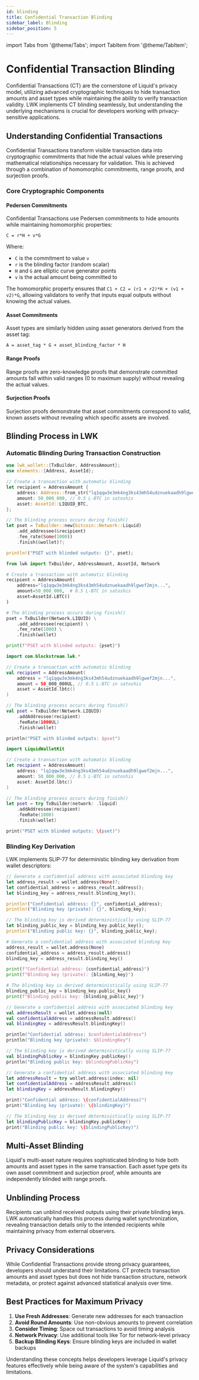 ```yaml
---
id: blinding
title: Confidential Transaction Blinding
sidebar_label: Blinding
sidebar_position: 5
---
```


import Tabs from '@theme/Tabs';
import TabItem from '@theme/TabItem';

# Confidential Transaction Blinding

Confidential Transactions (CT) are the cornerstone of Liquid's privacy model, utilizing advanced cryptographic techniques to hide transaction amounts and asset types while maintaining the ability to verify transaction validity. LWK implements CT blinding seamlessly, but understanding the underlying mechanisms is crucial for developers working with privacy-sensitive applications.

## Understanding Confidential Transactions

Confidential Transactions transform visible transaction data into cryptographic commitments that hide the actual values while preserving mathematical relationships necessary for validation. This is achieved through a combination of homomorphic commitments, range proofs, and surjection proofs.

### Core Cryptographic Components

#### Pedersen Commitments
Confidential Transactions use Pedersen commitments to hide amounts while maintaining homomorphic properties:

```
C = r*H + v*G
```

Where:
- `C` is the commitment to value `v`
- `r` is the blinding factor (random scalar)
- `H` and `G` are elliptic curve generator points
- `v` is the actual amount being committed to

The homomorphic property ensures that `C1 + C2 = (r1 + r2)*H + (v1 + v2)*G`, allowing validators to verify that inputs equal outputs without knowing the actual values.

#### Asset Commitments
Asset types are similarly hidden using asset generators derived from the asset tag:

```
A = asset_tag * G + asset_blinding_factor * H
```

#### Range Proofs
Range proofs are zero-knowledge proofs that demonstrate committed amounts fall within valid ranges (0 to maximum supply) without revealing the actual values.

#### Surjection Proofs
Surjection proofs demonstrate that asset commitments correspond to valid, known assets without revealing which specific assets are involved.

## Blinding Process in LWK

### Automatic Blinding During Transaction Construction

<Tabs groupId="language">
<TabItem value="rust" label="Rust" default>

```rust
use lwk_wollet::{TxBuilder, AddressAmount};
use elements::{Address, AssetId};

// Create a transaction with automatic blinding
let recipient = AddressAmount {
    address: Address::from_str("lq1qqw3e3mk4ng3ks43mh54udznuekaadh9lgwef2mjn...")?,
    amount: 50_000_000, // 0.5 L-BTC in satoshis
    asset: AssetId::LIQUID_BTC,
};

// The blinding process occurs during finish()
let pset = TxBuilder::new(bitcoin::Network::Liquid)
    .add_addressee(&recipient)
    .fee_rate(Some(1000))
    .finish(&wollet)?;

println!("PSET with blinded outputs: {}", pset);
```

</TabItem>
<TabItem value="python" label="Python">

```python
from lwk import TxBuilder, AddressAmount, AssetId, Network

# Create a transaction with automatic blinding
recipient = AddressAmount(
    address="lq1qqw3e3mk4ng3ks43mh54udznuekaadh9lgwef2mjn...",
    amount=50_000_000,  # 0.5 L-BTC in satoshis
    asset=AssetId.LBTC()
)

# The blinding process occurs during finish()
pset = TxBuilder(Network.LIQUID) \
    .add_addressee(recipient) \
    .fee_rate(1000) \
    .finish(wollet)

print(f"PSET with blinded outputs: {pset}")
```

</TabItem>
<TabItem value="kotlin" label="Kotlin">

```kotlin
import com.blockstream.lwk.*

// Create a transaction with automatic blinding
val recipient = AddressAmount(
    address = "lq1qqw3e3mk4ng3ks43mh54udznuekaadh9lgwef2mjn...",
    amount = 50_000_000UL, // 0.5 L-BTC in satoshis
    asset = AssetId.lbtc()
)

// The blinding process occurs during finish()
val pset = TxBuilder(Network.LIQUID)
    .addAddressee(recipient)
    .feeRate(1000UL)
    .finish(wollet)

println("PSET with blinded outputs: $pset")
```

</TabItem>
<TabItem value="swift" label="Swift">

```swift
import LiquidWalletKit

// Create a transaction with automatic blinding
let recipient = AddressAmount(
    address: "lq1qqw3e3mk4ng3ks43mh54udznuekaadh9lgwef2mjn...",
    amount: 50_000_000, // 0.5 L-BTC in satoshis
    asset: AssetId.lbtc()
)

// The blinding process occurs during finish()
let pset = try TxBuilder(network: .liquid)
    .addAddressee(recipient)
    .feeRate(1000)
    .finish(wollet)

print("PSET with blinded outputs: \(pset)")
```

</TabItem>
</Tabs>

### Blinding Key Derivation

LWK implements SLIP-77 for deterministic blinding key derivation from wallet descriptors:

<Tabs groupId="language">
<TabItem value="rust" label="Rust" default>

```rust
// Generate a confidential address with associated blinding key
let address_result = wollet.address(None)?;
let confidential_address = address_result.address();
let blinding_key = address_result.blinding_key();

println!("Confidential address: {}", confidential_address);
println!("Blinding key (private): {}", blinding_key);

// The blinding key is derived deterministically using SLIP-77
let blinding_public_key = blinding_key.public_key();
println!("Blinding public key: {}", blinding_public_key);
```

</TabItem>
<TabItem value="python" label="Python">

```python
# Generate a confidential address with associated blinding key
address_result = wollet.address(None)
confidential_address = address_result.address()
blinding_key = address_result.blinding_key()

print(f"Confidential address: {confidential_address}")
print(f"Blinding key (private): {blinding_key}")

# The blinding key is derived deterministically using SLIP-77
blinding_public_key = blinding_key.public_key()
print(f"Blinding public key: {blinding_public_key}")
```

</TabItem>
<TabItem value="kotlin" label="Kotlin">

```kotlin
// Generate a confidential address with associated blinding key
val addressResult = wollet.address(null)
val confidentialAddress = addressResult.address()
val blindingKey = addressResult.blindingKey()

println("Confidential address: $confidentialAddress")
println("Blinding key (private): $blindingKey")

// The blinding key is derived deterministically using SLIP-77
val blindingPublicKey = blindingKey.publicKey()
println("Blinding public key: $blindingPublicKey")
```

</TabItem>
<TabItem value="swift" label="Swift">

```swift
// Generate a confidential address with associated blinding key
let addressResult = try wollet.address(index: nil)
let confidentialAddress = addressResult.address()
let blindingKey = addressResult.blindingKey()

print("Confidential address: \(confidentialAddress)")
print("Blinding key (private): \(blindingKey)")

// The blinding key is derived deterministically using SLIP-77
let blindingPublicKey = blindingKey.publicKey()
print("Blinding public key: \(blindingPublicKey)")
```

</TabItem>
</Tabs>

## Multi-Asset Blinding

Liquid's multi-asset nature requires sophisticated blinding to hide both amounts and asset types in the same transaction. Each asset type gets its own asset commitment and surjection proof, while amounts are independently blinded with range proofs.

## Unblinding Process

Recipients can unblind received outputs using their private blinding keys. LWK automatically handles this process during wallet synchronization, revealing transaction details only to the intended recipients while maintaining privacy from external observers.

## Privacy Considerations

While Confidential Transactions provide strong privacy guarantees, developers should understand their limitations. CT protects transaction amounts and asset types but does not hide transaction structure, network metadata, or protect against advanced statistical analysis over time.

## Best Practices for Maximum Privacy

1. **Use Fresh Addresses**: Generate new addresses for each transaction
2. **Avoid Round Amounts**: Use non-obvious amounts to prevent correlation
3. **Consider Timing**: Space out transactions to avoid timing analysis
4. **Network Privacy**: Use additional tools like Tor for network-level privacy
5. **Backup Blinding Keys**: Ensure blinding keys are included in wallet backups

Understanding these concepts helps developers leverage Liquid's privacy features effectively while being aware of the system's capabilities and limitations.